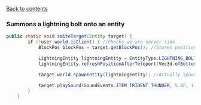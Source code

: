 [Back to contents](https://github.com/Jamalam360/FabricCheatSheet/blob/main/README.md)

### Summons a lightning bolt onto an entity

```java
public static void smiteTarget(Entity target) {
        if (!user.world.isClient) { //Checks we are server side
            BlockPos blockPos = target.getBlockPos(); //Stores position of target for later use

            LightningEntity lightningEntity = EntityType.LIGHTNING_BOLT.create(target.world); //Creates the lightning entity
            lightningEntity.refreshPositionAfterTeleport(Vec3d.ofBottomCenter(blockPos)); //Teleports the lightning entity to the block pos

            target.world.spawnEntity(lightningEntity); //Actually spawns the lightning entity

            target.playSound(SoundEvents.ITEM_TRIDENT_THUNDER, 5.0F, 1.0F); //Plays the trident lightning sound
        }
    }
```
